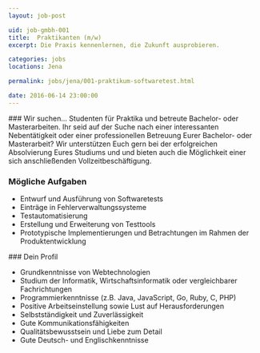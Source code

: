 ```yaml
---
layout: job-post

uid: job-gmbh-001
title:  Praktikanten (m/w)
excerpt: Die Praxis kennenlernen, die Zukunft ausprobieren.

categories: jobs
locations: Jena

permalink: jobs/jena/001-praktikum-softwaretest.html

date: 2016-06-14 23:00:00
---
```

<div markdown="1" class="col-sm-8 col-md-4">
### Wir suchen...
Studenten für Praktika und betreute Bachelor- oder Masterarbeiten. Ihr seid auf der Suche nach einer interessanten Nebentätigkeit oder einer professionellen Betreuung Eurer Bachelor- oder Masterarbeit? Wir unterstützen Euch gern bei der erfolgreichen Absolvierung Eures Studiums und und bieten auch die Möglichkeit einer sich anschließenden Vollzeitbeschäftigung.

### Mögliche Aufgaben
* Entwurf und Ausführung von Softwaretests
* Einträge in Fehlerverwaltungssysteme
* Testautomatisierung
* Erstellung und Erweiterung von Testtools
* Prototypische Implementierungen und Betrachtungen im Rahmen der Produktentwicklung

</div>

<div markdown="1" class="col-sm-8 col-sm-offset-4 col-md-4 col-md-offset-0">
### Dein Profil

* Grundkenntnisse von Webtechnologien
* Studium der Informatik, Wirtschaftsinformatik oder vergleichbarer Fachrichtungen
* Programmierkenntnisse (z.B. Java, JavaScript, Go, Ruby, C, PHP)
* Positive Arbeitseinstellung sowie Lust auf Herausforderungen
* Selbstständigkeit und Zuverlässigkeit
* Gute Kommunikationsfähigkeiten
* Qualitätsbewusstsein und Liebe zum Detail
* Gute Deutsch- und Englischkenntnisse

</div>
